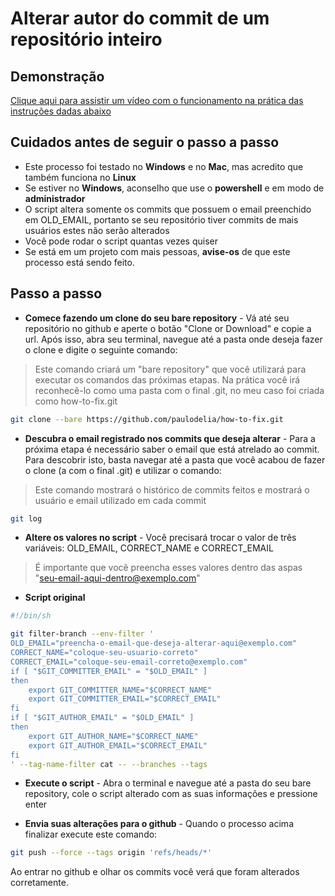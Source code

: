 # Alterar autor do commit de um repositório inteiro

## Demonstração
[Clique aqui para assistir um vídeo com o funcionamento na prática das instruções dadas abaixo](https://www.youtube.com/watch?v=TjzBUwk4Zag)

## Cuidados antes de seguir o passo a passo
- Este processo foi testado no **Windows** e no **Mac**, mas acredito que também funciona no **Linux**
- Se estiver no **Windows**, aconselho que use o **powershell** e em modo de **administrador**
- O script altera somente os commits que possuem o email preenchido em OLD_EMAIL, portanto se seu repositório tiver commits de mais usuários estes não serão alterados
- Você pode rodar o script quantas vezes quiser
- Se está em um projeto com mais pessoas, **avise-os** de que este processo está sendo feito.

## Passo a passo
- **Comece fazendo um clone do seu bare repository** - Vá até seu repositório no github e aperte o botão "Clone or Download" e copie a url. Após isso, abra seu terminal, navegue até a pasta onde deseja fazer o clone e digite o seguinte comando:

> Este comando criará um "bare repository" que você utilizará para executar os comandos das próximas etapas. Na prática você irá reconhecê-lo como uma pasta com o final .git, no meu caso foi criada como how-to-fix.git

```sh
git clone --bare https://github.com/paulodelia/how-to-fix.git
```

- **Descubra o email registrado nos commits que deseja alterar** - Para a próxima etapa é necessário saber o email que está atrelado ao commit. Para descobrir isto, basta navegar até a pasta que você acabou de fazer o clone (a com o final .git) e utilizar o comando:

> Este comando mostrará o histórico de commits feitos e mostrará o usuário e email utilizado em cada commit    

```sh
git log
```

- **Altere os valores no script** - Você precisará trocar o valor de três variáveis: OLD_EMAIL, CORRECT_NAME e CORRECT_EMAIL

> É importante que você preencha esses valores dentro das aspas "seu-email-aqui-dentro@exemplo.com"  
  
- **Script original**
```sh
#!/bin/sh

git filter-branch --env-filter '
OLD_EMAIL="preencha-o-email-que-deseja-alterar-aqui@exemplo.com"
CORRECT_NAME="coloque-seu-usuario-correto"
CORRECT_EMAIL="coloque-seu-email-correto@exemplo.com"
if [ "$GIT_COMMITTER_EMAIL" = "$OLD_EMAIL" ]
then
    export GIT_COMMITTER_NAME="$CORRECT_NAME"
    export GIT_COMMITTER_EMAIL="$CORRECT_EMAIL"
fi
if [ "$GIT_AUTHOR_EMAIL" = "$OLD_EMAIL" ]
then
    export GIT_AUTHOR_NAME="$CORRECT_NAME"
    export GIT_AUTHOR_EMAIL="$CORRECT_EMAIL"
fi
' --tag-name-filter cat -- --branches --tags
```  

- **Execute o script** - Abra o terminal e navegue até a pasta do seu bare repository, cole o script alterado com as suas informações e pressione enter

- **Envia suas alterações para o github** - Quando o processo acima finalizar execute este comando:

```sh
git push --force --tags origin 'refs/heads/*'
```
  
Ao entrar no github e olhar os commits você verá que foram alterados corretamente.
